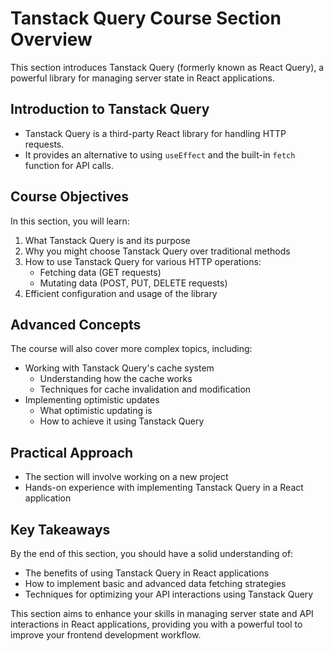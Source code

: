 # Tanstack Query Course Section Overview

This section introduces Tanstack Query (formerly known as React Query), a powerful library for managing server state in React applications. 

## Introduction to Tanstack Query

- Tanstack Query is a third-party React library for handling HTTP requests.
- It provides an alternative to using `useEffect` and the built-in `fetch` function for API calls.

## Course Objectives

In this section, you will learn:

1. What Tanstack Query is and its purpose
2. Why you might choose Tanstack Query over traditional methods
3. How to use Tanstack Query for various HTTP operations:
   - Fetching data (GET requests)
   - Mutating data (POST, PUT, DELETE requests)
4. Efficient configuration and usage of the library

## Advanced Concepts

The course will also cover more complex topics, including:

- Working with Tanstack Query's cache system
  - Understanding how the cache works
  - Techniques for cache invalidation and modification
- Implementing optimistic updates
  - What optimistic updating is
  - How to achieve it using Tanstack Query

## Practical Approach

- The section will involve working on a new project
- Hands-on experience with implementing Tanstack Query in a React application

## Key Takeaways

By the end of this section, you should have a solid understanding of:
- The benefits of using Tanstack Query in React applications
- How to implement basic and advanced data fetching strategies
- Techniques for optimizing your API interactions using Tanstack Query

This section aims to enhance your skills in managing server state and API interactions in React applications, providing you with a powerful tool to improve your frontend development workflow.